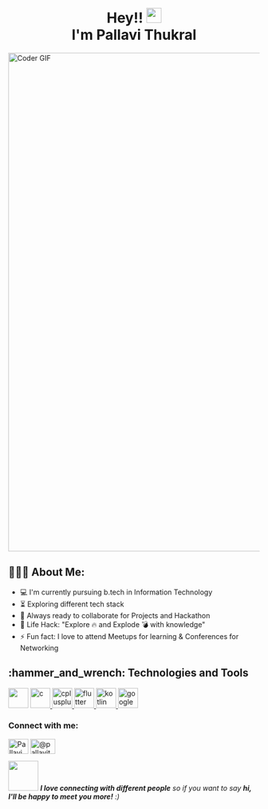 <h1 align="center"> <br>Hey!! <img src="https://user-images.githubusercontent.com/42378118/110234147-e3259600-7f4e-11eb-95be-0c4047144dea.gif" width="30"><br>I'm Pallavi Thukral</h1>


<img src="https://media.giphy.com/media/L1R1tvI9svkIWwpVYr/source.gif" alt="Coder GIF" width="1000">


<h2 align="left">👨🏻‍💻 About Me:</h2>


- :computer: I'm currently pursuing b.tech in Information Technology
- :hourglass_flowing_sand:  Exploring different tech stack
- :rocket: Always ready to collaborate for Projects and Hackathon
- :dart: Life Hack: "Explore :fire: and Explode :bomb: with knowledge" 
- :zap: Fun fact: I love to attend Meetups for learning & Conferences for Networking<br>


<h2 align="left">:hammer_and_wrench: Technologies and Tools </h2>


<p align="left"> 
  <a href="https://developer.android.com" target="_blank"><img src="https://www.vectorlogo.zone/logos/android/android-official.svg" background-color:"red" width="40" height="40"/></a>
  <a href="https://www.cprogramming.com/" target="_blank"> <img src="https://api.iconify.design/noto:letter-c.svg" alt="c" width="40" height="40"/> </a>  
  <a href="https://www.w3schools.com/cpp/" target="_blank"> <img src="https://api.iconify.design/logos:c-plusplus.svg" alt="cplusplus" width="40" height="40"/> </a>
   <a href="https://flutter.dev" target="_blank"> <img src="https://www.vectorlogo.zone/logos/flutterio/flutterio-icon.svg" alt="flutter" width="40" height="40"/> </a> 
  <a href="https://kotlinlang.org" target="_blank"> <img src="https://www.vectorlogo.zone/logos/kotlinlang/kotlinlang-icon.svg" alt="kotlin" width="40" height="40"/> </a> 
  <a href="https://cloud.google.com/" target="_blank"> <img src="https://www.vectorlogo.zone/logos/google_cloud/google_cloud-icon.svg" alt="google cloud" width="40" height="40"/> </a>
  
  
  
  <h3 align="left">Connect with me:</h3>
<p align="left">

<a href="https://www.linkedin.com/in/pallavi-thukral-78b4a61a6" target="blank"><img align="center" src="https://api.iconify.design/logos:linkedin-icon.svg" alt="Pallavi Thukral/" height="30" width="40" /></a>
<a href="https://medium.com/@pallavithukral21" target="blank"><img align="center" src="https://seeklogo.com/images/M/medium-2020-new-logo-4DD1CA1BFF-seeklogo.com.png" alt="@pallavithukral21" height="30" width="50" /></a>

</p>



<img src="https://media.giphy.com/media/LnQjpWaON8nhr21vNW/giphy.gif" width="60"> <em><b>I love connecting with different people</b> so if you want to say <b>hi, I'll be happy to meet you more!</b> :)</em>
